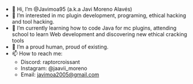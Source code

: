 - 👋 Hi, I’m @Javimoa95 (a.k.a Javi Moreno Alavés)
- 👀 I’m interested in mc plugin development, programing, ethical hacking and tool hacking.
- 🌱 I’m currently learning how to code Java for mc plugins, attending school to learn Web development and discovering new ethical cracking tools
- 💞️ I’m a proud human, proud of existing.
- 📫 How to reach me:
   - Discord: raptorcroissant
   - Instagram: @jaavii_moreno
   - Email: javimoa2005@gmail.com
<!---
Javimoa95/Javimoa95 is a ✨ special ✨ repository because its `README.md` (this file) appears on your GitHub profile.
You can click the Preview link to take a look at your changes.
--->

